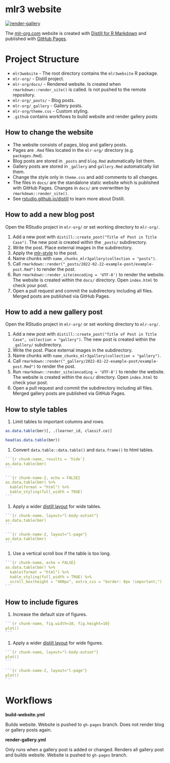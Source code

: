 # mlr3 website

[![render-gallery](https://github.com/mlr-org/mlr3website/actions/workflows/render-gallery.yml/badge.svg?branch=main)](https://github.com/mlr-org/mlr3website/actions/workflows/render-gallery.yml)

The [mlr-org.com](https://mlr-org.com/) website is created with [Distill for R Markdown](https://rstudio.github.io/distill/website.html) and published with [GitHub Pages](https://docs.github.com/en/pages).

# Project Structure

* `mlr3website` - The root directory contains the `mlr3website` R package.
* `mlr-org/` - Distill project.
* `mlr-org/docs/` - Rendered website. Is created when `rmarkdown::render_site()` is called. Is not pushed to the remote repository.
* `mlr-org/_posts/` - Blog posts.
* `mlr-org/_gallery` - Gallery posts.
* `mlr-org/theme.css` - Custom styling.
* `.github` contains workflows to build website and render gallery posts

## How to change the website

* The website consists of pages, blog and gallery posts.
* Pages are `.Rmd` files located in the `mlr-org/` directory (e.g. `packages.Rmd`).
* Blog posts are stored in `_posts` and `blog.Rmd` automatically list them.
* Gallery posts are stored in `_gallery` and `gallery.Rmd` automatically list them.
* Change the style only in `theme.css` and add comments to all changes.
* The files in `docs/` are the standalone static website which is published with GitHub Pages.
Changes in `docs/` are overwritten by `rmarkdown::render_site()`.
* See [rstudio.github.io/distill](https://rstudio.github.io/distill/) to learn more about Distill.

## How to add a new blog post

Open the RStudio project in `mlr-org/` or set working directory to `mlr-org/`.

1. Add a new post with `distill::create_post("Title of Post in Title Case")`.
The new post is created within the `_posts/` subdirectory.
1. Write the post.
Place external images in the subdirectory.
1. Apply the [mlr-style](https://github.com/mlr-org/mlr3/wiki/Style-Guide#styler-mlr-style) to the post.
1. Name chunks with `name_chunks_mlr3gallery(collection = "posts")`.
1. Call `rmarkdown::render("_posts/2022-02-22-example-post/example-post.Rmd")` to render the post.
1. Run `rmarkdown::render_site(encoding = 'UTF-8')` to render the website.
The website is created within the `docs/` directory.
Open `index.html` to check your post.
1. Open a pull request and commit the subdirectory including all files.
Merged posts are published via GitHub Pages.

## How to add a new gallery post

Open the RStudio project in `mlr-org/` or set working directory to `mlr-org/`.

1. Add a new post with `distill::create_post("Title of Post in Title Case", collection = "gallery")`.
The new post is created within the `_gallery/` subdirectory.
1. Write the post.
Place external images in the subdirectory.
1. Name chunks with `name_chunks_mlr3gallery(collection = "gallery")`.
1. Call `rmarkdown::render("_gallery/2022-02-22-example-post/example-post.Rmd")` to render the post.
1. Run `rmarkdown::render_site(encoding = 'UTF-8')` to render the website.
The website is created within the `docs/` directory.
Open `index.html` to check your post.
1. Open a pull request and commit the subdirectory including all files.
Merged gallery posts are published via GitHub Pages.

## How to style tables

1. Limit tables to important columns and rows.

```r
as.data.table(bmr)[, .(learner_id, classif.ce)]

head(as.data.table(bmr))
```


1. Convert `data.table::data.table()` and `data.frame()` to html tables.


````r
```{r chunk-name, results = 'hide'}
as.data.table(bmr)
```

```{r chunk-name-2, echo = FALSE}
as.data.table(bmr) %>%
  kable(format = "html") %>%
  kable_styling(full_width = TRUE)
```
````

1. Apply a wider [distill layout](https://rstudio.github.io/distill/figures.html) for wide tables.


````r
```{r chunk-name, layout="l-body-outset"}
as.data.table(bmr)
```

```{r chunk-name-2, layout="l-page"}
as.data.table(bmr)
```
````

1. Use a vertical scroll box if the table is too long.

````r
```{r chunk-name, echo = FALSE}
as.data.table(bmr) %>%
  kable(format = "html") %>%
  kable_styling(full_width = TRUE) %>%
  scroll_box(height = "400px", extra_css = "border: 0px !important;")
```
````

## How to include figures

1. Increase the default size of figures.

````r
```{r chunk-name, fig.width=10, fig.height=10}
plot()
```
````

1. Apply a wider [distill layout](https://rstudio.github.io/distill/figures.html) for wide figures.


````r
```{r chunk-name, layout="l-body-outset"}
plot()
```

```{r chunk-name-2, layout="l-page"}
plot()
```
````

# Workflows

**build-website.yml**

Builds website.
Website is pushed to `gh-pages` branch.
Does not render blog or gallery posts again.

**render-gallery.yml**

Only runs when a gallery post is added or changed.
Renders all gallery post and builds website.
Website is pushed to `gh-pages` branch.
